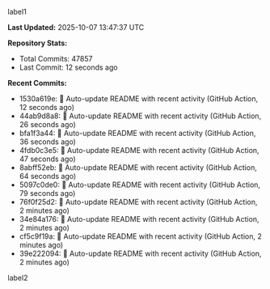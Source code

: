 
label1 
<!-- ACTIVITY_START -->
**Last Updated:** 2025-10-07 13:47:37 UTC

**Repository Stats:**
- Total Commits: 47857
- Last Commit: 12 seconds ago

**Recent Commits:**
- 1530a619e: 🤖 Auto-update README with recent activity (GitHub Action, 12 seconds ago)
- 44ab9d8a8: 🤖 Auto-update README with recent activity (GitHub Action, 26 seconds ago)
- bfa1f3a44: 🤖 Auto-update README with recent activity (GitHub Action, 36 seconds ago)
- 4fdb0c3e5: 🤖 Auto-update README with recent activity (GitHub Action, 47 seconds ago)
- 8abff52eb: 🤖 Auto-update README with recent activity (GitHub Action, 64 seconds ago)
- 5097c0de0: 🤖 Auto-update README with recent activity (GitHub Action, 79 seconds ago)
- 76f0f25d2: 🤖 Auto-update README with recent activity (GitHub Action, 2 minutes ago)
- 34e84a176: 🤖 Auto-update README with recent activity (GitHub Action, 2 minutes ago)
- cf5c9f19a: 🤖 Auto-update README with recent activity (GitHub Action, 2 minutes ago)
- 39e222094: 🤖 Auto-update README with recent activity (GitHub Action, 2 minutes ago)
<!-- ACTIVITY_END -->

label2
